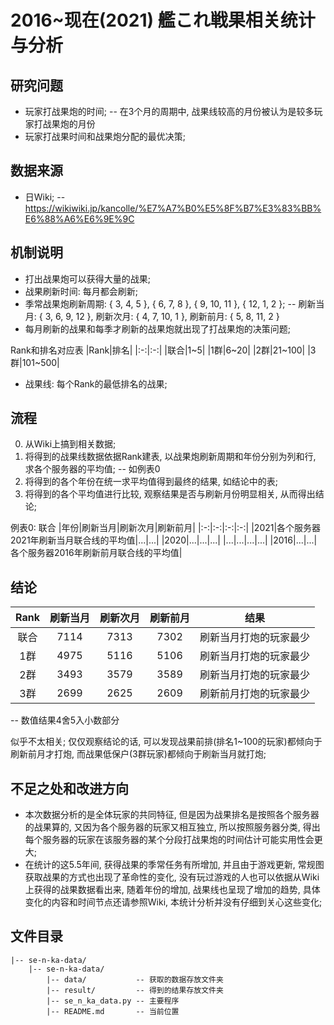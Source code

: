 # 2016~现在(2021) 艦これ戦果相关统计与分析
## 研究问题
- 玩家打战果炮的时间; -- 在3个月的周期中, 战果线较高的月份被认为是较多玩家打战果炮的月份
- 玩家打战果时间和战果炮分配的最优决策;
## 数据来源
- 日Wiki; -- https://wikiwiki.jp/kancolle/%E7%A7%B0%E5%8F%B7%E3%83%BB%E6%88%A6%E6%9E%9C
## 机制说明
- 打出战果炮可以获得大量的战果;
- 战果刷新时间: 每月都会刷新;
- 季常战果炮刷新周期: { 3, 4, 5 }, { 6, 7, 8 }, { 9, 10, 11 }, { 12, 1, 2 }; -- 刷新当月: { 3, 6, 9, 12 }, 刷新次月: { 4, 7, 10, 1 }, 刷新前月: { 5, 8, 11, 2 }
- 每月刷新的战果和每季才刷新的战果炮就出现了打战果炮的决策问题;

Rank和排名对应表
|Rank|排名|
|:-:|:-:|
|联合|1~5|
|1群|6~20|
|2群|21~100|
|3群|101~500|

- 战果线: 每个Rank的最低排名的战果;
## 流程
0. 从Wiki上搞到相关数据;
1. 将得到的战果线数据依据Rank建表, 以战果炮刷新周期和年份分别为列和行, 求各个服务器的平均值; -- 如例表0
2. 将得到的各个年份在统一求平均值得到最终的结果, 如结论中的表;
3. 将得到的各个平均值进行比较, 观察结果是否与刷新月份明显相关, 从而得出结论;

例表0: 联合
|年份|刷新当月|刷新次月|刷新前月|
|:-:|:-:|:-:|:-:|
|2021|各个服务器2021年刷新当月联合线的平均值|...|...|
|2020|...|...|...|
|...|...|...|...|
|2016|...|...|各个服务器2016年刷新前月联合线的平均值|

## 结论

|Rank|刷新当月|刷新次月|刷新前月|结果|
|:-:|:-:|:-:|:-:|:-:|
|联合|7114|7313|7302|刷新当月打炮的玩家最少|
|1群|4975|5116|5106|刷新当月打炮的玩家最少|
|2群|3493|3579|3589|刷新当月打炮的玩家最少|
|3群|2699|2625|2609|刷新前月打炮的玩家最少|

-- 数值结果4舍5入小数部分

似乎不太相关;
仅仅观察结论的话, 可以发现战果前排(排名1~100的玩家)都倾向于刷新前月才打炮, 而战果低保户(3群玩家)都倾向于刷新当月就打炮;
## 不足之处和改进方向
- 本次数据分析的是全体玩家的共同特征, 但是因为战果排名是按照各个服务器的战果算的, 又因为各个服务器的玩家又相互独立, 所以按照服务器分类, 得出每个服务器的玩家在该服务器的某个分段打战果炮的时间估计可能实用性会更大;
- 在统计的这5.5年间, 获得战果的季常任务有所增加, 并且由于游戏更新, 常规图获取战果的方式也出现了革命性的变化, 没有玩过游戏的人也可以依据从Wiki上获得的战果数据看出来, 随着年份的增加, 战果线也呈现了增加的趋势, 具体变化的内容和时间节点还请参照Wiki, 本统计分析并没有仔细到关心这些变化;
## 文件目录
```
|-- se-n-ka-data/
    |-- se-n-ka-data/
        |-- data/           -- 获取的数据存放文件夹
        |-- result/         -- 得到的结果存放文件夹
        |-- se_n_ka_data.py -- 主要程序
        |-- README.md       -- 当前位置
```

